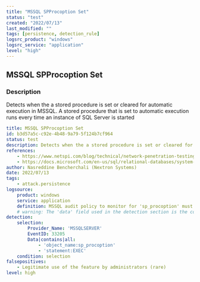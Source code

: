 ```yaml
---
title: "MSSQL SPProcoption Set"
status: "test"
created: "2022/07/13"
last_modified: ""
tags: [persistence, detection_rule]
logsrc_product: "windows"
logsrc_service: "application"
level: "high"
---
```


## MSSQL SPProcoption Set

### Description

Detects when the a stored procedure is set or cleared for automatic execution in MSSQL. A stored procedure that is set to automatic execution runs every time an instance of SQL Server is started

```yml
title: MSSQL SPProcoption Set
id: b3d57a5c-c92e-4b48-9a79-5f124b7cf964
status: test
description: Detects when the a stored procedure is set or cleared for automatic execution in MSSQL. A stored procedure that is set to automatic execution runs every time an instance of SQL Server is started
references:
    - https://www.netspi.com/blog/technical/network-penetration-testing/sql-server-persistence-part-1-startup-stored-procedures/
    - https://docs.microsoft.com/en-us/sql/relational-databases/system-stored-procedures/sp-procoption-transact-sql?view=sql-server-ver16
author: Nasreddine Bencherchali (Nextron Systems)
date: 2022/07/13
tags:
    - attack.persistence
logsource:
    product: windows
    service: application
    definition: MSSQL audit policy to monitor for 'sp_procoption' must be enabled in order to receive this event in the application log
    # warning: The 'data' field used in the detection section is the container for the event data as a whole. You may have to adapt the rule for your backend accordingly
detection:
    selection:
        Provider_Name: 'MSSQLSERVER'
        EventID: 33205
        Data|contains|all:
            - 'object_name:sp_procoption'
            - 'statement:EXEC'
    condition: selection
falsepositives:
    - Legitimate use of the feature by administrators (rare)
level: high

```
